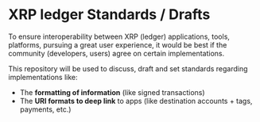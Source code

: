 # XRP ledger Standards / Drafts

To ensure interoperability between XRP (ledger) applications, tools, platforms, pursuing a great user experience, it would be best if the
community (developers, users) agree on certain implementations.

This repository will be used to discuss, draft and set standards regarding implementations like:

  - The **formatting of information** (like signed transactions)
  - The **URI formats to deep link** to apps (like destination accounts + tags, payments, etc.)

